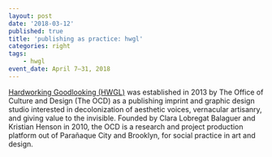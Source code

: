 ```yaml
---
layout: post
date: '2018-03-12'
published: true
title: 'publishing as practice: hwgl'
categories: right
tags:
    - hwgl
event_date: April 7–31, 2018
---
```


[Hardworking Goodlooking (HWGL)](http://officeocd.com/) was established in 2013 by The Office of Culture and Design (The OCD) as a publishing imprint and graphic design studio interested in decolonization of aesthetic voices, vernacular artisanry, and giving value to the invisible. Founded by Clara Lobregat Balaguer and Kristian Henson in 2010, the OCD is a research and project production platform out of Parañaque City and Brooklyn, for social practice in art and design.
